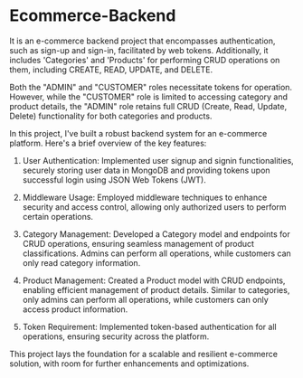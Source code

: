 # Ecommerce-Backend

It is an e-commerce backend project that encompasses authentication, such as sign-up and sign-in, facilitated by web tokens. Additionally, it includes 'Categories' and 'Products' for performing CRUD operations on them, including CREATE, READ, UPDATE, and DELETE.

Both the "ADMIN" and "CUSTOMER" roles necessitate tokens for operation. However, while the "CUSTOMER" role is limited to accessing category and product details, the "ADMIN" role retains full CRUD (Create, Read, Update, Delete) functionality for both categories and products.

In this project, I've built a robust backend system for an e-commerce platform. Here's a brief overview of the key features:

1) User Authentication: Implemented user signup and signin functionalities, securely storing user data in MongoDB and providing tokens upon successful login using JSON Web Tokens (JWT).

2) Middleware Usage: Employed middleware techniques to enhance security and access control, allowing only authorized users to perform certain operations.

3) Category Management: Developed a Category model and endpoints for CRUD operations, ensuring seamless management of product classifications. Admins can perform all operations, while customers can only read category information.

4) Product Management: Created a Product model with CRUD endpoints, enabling efficient management of product details. Similar to categories, only admins can perform all operations, while customers can only access product information.

5) Token Requirement: Implemented token-based authentication for all operations, ensuring security across the platform.

This project lays the foundation for a scalable and resilient e-commerce solution, with room for further enhancements and optimizations.
